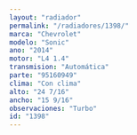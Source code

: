 ```yaml
---
layout: "radiador"
permalink: "/radiadores/1398/"
marca: "Chevrolet"
modelo: "Sonic"
ano: "2014"
motor: "L4 1.4"
transmision: "Automática"
parte: "95160949"
clima: "Con clima"
alto: "24 7/16"
ancho: "15 9/16"
observaciones: "Turbo"
id: "1398"
---
```


